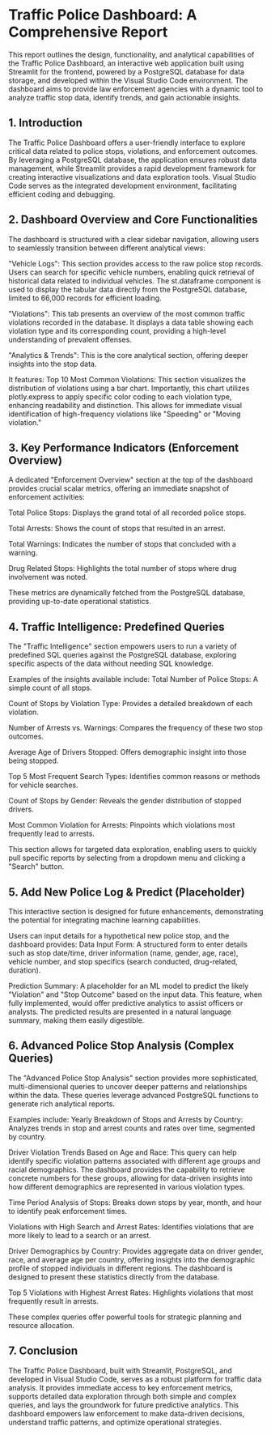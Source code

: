 # Traffic Police Dashboard: A Comprehensive Report
This report outlines the design, functionality, and analytical capabilities of the Traffic Police Dashboard, an interactive web application built using Streamlit for the frontend, powered by a PostgreSQL database for data storage, and developed within the Visual Studio Code environment. The dashboard aims to provide law enforcement agencies with a dynamic tool to analyze traffic stop data, identify trends, and gain actionable insights.

## 1. Introduction ##
The Traffic Police Dashboard offers a user-friendly interface to explore critical data related to police stops, violations, and enforcement outcomes. By leveraging a PostgreSQL database, the application ensures robust data management, while Streamlit provides a rapid development framework for creating interactive visualizations and data exploration tools. Visual Studio Code serves as the integrated development environment, facilitating efficient coding and debugging.

## 2. Dashboard Overview and Core Functionalities ##
The dashboard is structured with a clear sidebar navigation, allowing users to seamlessly transition between different analytical views:

"Vehicle Logs": 
  This section provides access to the raw police stop records. Users can search for specific vehicle numbers, enabling quick retrieval of historical data related to individual vehicles. The st.dataframe component is used to display the tabular data directly from the PostgreSQL database, limited to 66,000 records for efficient loading.
  
"Violations": 
  This tab presents an overview of the most common traffic violations recorded in the database. It displays a data table showing each violation type and its corresponding count, providing a high-level understanding of prevalent offenses.
  
"Analytics & Trends": 
  This is the core analytical section, offering deeper insights into the stop data. 
  
It features:
  Top 10 Most Common Violations: This section visualizes the distribution of violations using a bar chart. Importantly, this chart utilizes plotly.express to apply specific color coding to each violation type, enhancing readability and distinction. This allows for immediate visual identification of high-frequency violations like "Speeding" or "Moving violation."

## 3. Key Performance Indicators (Enforcement Overview) ##
A dedicated "Enforcement Overview" section at the top of the dashboard provides crucial scalar metrics, offering an immediate snapshot of enforcement activities:

Total Police Stops: 
  Displays the grand total of all recorded police stops.
  
Total Arrests: 
  Shows the count of stops that resulted in an arrest.

Total Warnings: 
  Indicates the number of stops that concluded with a warning.

Drug Related Stops: 
  Highlights the total number of stops where drug involvement was noted.

These metrics are dynamically fetched from the PostgreSQL database, providing up-to-date operational statistics.

## 4. Traffic Intelligence: Predefined Queries ##
The "Traffic Intelligence" section empowers users to run a variety of predefined SQL queries against the PostgreSQL database, exploring specific aspects of the data without needing SQL knowledge. 

Examples of the insights available include:
Total Number of Police Stops: 
  A simple count of all stops.

Count of Stops by Violation Type: 
  Provides a detailed breakdown of each violation.

Number of Arrests vs. Warnings: 
  Compares the frequency of these two stop outcomes.

Average Age of Drivers Stopped: 
  Offers demographic insight into those being stopped.

Top 5 Most Frequent Search Types: 
  Identifies common reasons or methods for vehicle searches.

Count of Stops by Gender: 
  Reveals the gender distribution of stopped drivers.

Most Common Violation for Arrests: 
  Pinpoints which violations most frequently lead to arrests.

This section allows for targeted data exploration, enabling users to quickly pull specific reports by selecting from a dropdown menu and clicking a "Search" button.

## 5. Add New Police Log & Predict (Placeholder) ##
This interactive section is designed for future enhancements, demonstrating the potential for integrating machine learning capabilities. 

Users can input details for a hypothetical new police stop, and the dashboard provides:
Data Input Form: 
  A structured form to enter details such as stop date/time, driver information (name, gender, age, race), vehicle number, and stop specifics (search conducted, drug-related, duration).

Prediction Summary: 
  A placeholder for an ML model to predict the likely "Violation" and "Stop Outcome" based on the input data. This feature, when fully implemented, would offer predictive analytics to assist officers or analysts. The predicted results are presented in a natural language summary, making them easily digestible.

## 6. Advanced Police Stop Analysis (Complex Queries) ##
The "Advanced Police Stop Analysis" section provides more sophisticated, multi-dimensional queries to uncover deeper patterns and relationships within the data. These queries leverage advanced PostgreSQL functions to generate rich analytical reports. 

Examples include:
Yearly Breakdown of Stops and Arrests by Country: Analyzes trends in stop and arrest counts and rates over time, segmented by country.

Driver Violation Trends Based on Age and Race: 
  This query can help identify specific violation patterns associated with different age groups and racial demographics. The dashboard provides the capability to retrieve concrete numbers for these groups, allowing for data-driven insights into how different demographics are represented in various violation types.

Time Period Analysis of Stops: 
  Breaks down stops by year, month, and hour to identify peak enforcement times.

Violations with High Search and Arrest Rates: 
  Identifies violations that are more likely to lead to a search or an arrest.

Driver Demographics by Country: 
  Provides aggregate data on driver gender, race, and average age per country, offering insights into the demographic profile of stopped individuals in different regions. The dashboard is designed to present these statistics directly from the database.

Top 5 Violations with Highest Arrest Rates: 
  Highlights violations that most frequently result in arrests.

These complex queries offer powerful tools for strategic planning and resource allocation.

## 7. Conclusion ##
The Traffic Police Dashboard, built with Streamlit, PostgreSQL, and developed in Visual Studio Code, serves as a robust platform for traffic data analysis. It provides immediate access to key enforcement metrics, supports detailed data exploration through both simple and complex queries, and lays the groundwork for future predictive analytics. This dashboard empowers law enforcement to make data-driven decisions, understand traffic patterns, and optimize operational strategies.
